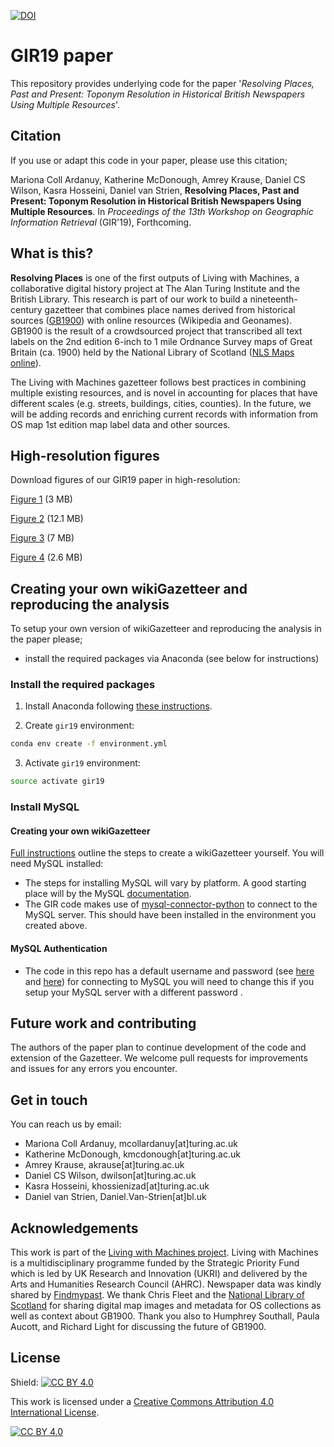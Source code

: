 [![DOI](https://zenodo.org/badge/218500126.svg)](https://zenodo.org/badge/latestdoi/218500126)

# GIR19 paper

This repository provides underlying code for the paper '*Resolving Places, Past and Present: Toponym Resolution in Historical British Newspapers Using Multiple Resources*'.  

## Citation
If you use or adapt this code in your paper, please use this citation; 

Mariona Coll Ardanuy, Katherine McDonough, Amrey Krause, Daniel CS Wilson, Kasra Hosseini, Daniel van Strien, **Resolving Places, Past and Present: Toponym Resolution in Historical British Newspapers Using Multiple Resources**. In _Proceedings of the 13th Workshop on Geographic Information Retrieval_ (GIR'19), Forthcoming.

## What is this?

**Resolving Places** is one of the first outputs of Living with Machines, a collaborative digital history project at The Alan Turing Institute and the British Library. This research is part of our work to build a nineteenth-century gazetteer that combines place names derived from historical sources ([GB1900](http://www.beta.visionofbritain.org.uk/gbhdb/section/gb1900)) with online resources (Wikipedia and Geonames). GB1900 is the result of a crowdsourced project that transcribed all text labels on the 2nd edition 6-inch to 1 mile Ordnance Survey maps of Great Britain (ca. 1900) held by the National Library of Scotland ([NLS Maps online](https://maps.nls.uk/os/6inch-england-and-wales/)). 

The Living with Machines gazetteer follows best practices in combining multiple existing resources, and is novel in accounting for places that have different scales (e.g. streets, buildings, cities, counties). In the future, we will be adding records and enriching current records with information from OS map 1st edition map label data and other sources.


## High-resolution figures

Download figures of our GIR19 paper in high-resolution:

[Figure 1](https://github.com/alan-turing-institute/lwm_GIR19_resolving_places/files/3815472/manual_dorset_newspapers.pdf) (3 MB)

[Figure 2](https://github.com/alan-turing-institute/lwm_GIR19_resolving_places/files/3791083/fig02.pdf) (12.1 MB)

[Figure 3](https://github.com/alan-turing-institute/lwm_GIR19_resolving_places/files/3791087/fig03.pdf) (7 MB)

[Figure 4](https://github.com/alan-turing-institute/lwm_GIR19_resolving_places/files/3791090/fig04.pdf) (2.6 MB)

## Creating your own wikiGazetteer and reproducing the analysis

To setup your own version of wikiGazetteer and reproducing the analysis in the paper please;
- install the required packages via Anaconda (see below for instructions) 

### Install the required packages 

1. Install Anaconda following [these instructions](https://docs.anaconda.com/anaconda/install/).

2. Create `gir19` environment:

```bash
conda env create -f environment.yml
```

3. Activate `gir19` environment:

```bash
source activate gir19
```

### Install MySQL 

#### Creating your own wikiGazetteer
[Full instructions](https://github.com/alan-turing-institute/lwm_GIR19_resolving_places/tree/master/gazetteer_construction) outline the steps to create a wikiGazetteer yourself. You will need MySQL installed:
- The steps for installing MySQL will vary by platform. A good starting place will by the MySQL [documentation](https://dev.mysql.com/doc/).
- The GIR code makes use of [mysql-connector-python](https://pypi.org/project/mysql-connector-python/) to connect to the MySQL server. This should have been installed in the environment you created above. 

#### MySQL Authentication 
- The code in this repo has a default username and password (see [here](https://github.com/alan-turing-institute/lwm_GIR19_resolving_places/blob/master/gazetteer_construction/addLocations.py#L178) and [here](https://github.com/alan-turing-institute/lwm_GIR19_resolving_places/blob/master/gazetteer_construction/addRedirections.py#L66)) for connecting to MySQL you will need to change this if you setup your MySQL server with a different password .

## Future work and contributing 
The authors of the paper plan to continue development of the code and extension of the Gazetteer. We welcome pull requests for improvements and issues for any errors you encounter.

## Get in touch
You can reach us by email:
- Mariona Coll Ardanuy, mcollardanuy[at]turing.ac.uk
- Katherine McDonough, kmcdonough[at]turing.ac.uk
- Amrey Krause, akrause[at]turing.ac.uk
- Daniel CS Wilson, dwilson[at]turing.ac.uk
- Kasra Hosseini, khossienizad[at]turing.ac.uk
- Daniel van Strien, Daniel.Van-Strien[at]bl.uk


## Acknowledgements 

This work is part of the [Living with Machines project](http://livingwithmachines.ac.uk). Living with Machines is a multidisciplinary programme funded by the Strategic Priority Fund which is led by UK Research and Innovation (UKRI) and delivered by the Arts and Humanities Research Council (AHRC). Newspaper data was kindly shared by [Findmypast](https://www.findmypast.co.uk/). We thank Chris Fleet and the [National Library of Scotland](https://www.nls.uk) for sharing digital map images and metadata for OS collections as well as context about GB1900. Thank you also to Humphrey Southall, Paula Aucott, and Richard Light for discussing the future of GB1900.

## License

Shield: [![CC BY 4.0][cc-by-shield]][cc-by]

This work is licensed under a [Creative Commons Attribution 4.0 International
License][cc-by].

[![CC BY 4.0][cc-by-image]][cc-by]

[cc-by]: http://creativecommons.org/licenses/by/4.0/
[cc-by-image]: https://i.creativecommons.org/l/by/4.0/88x31.png
[cc-by-shield]: https://img.shields.io/badge/License-CC%20BY%204.0-lightgrey.svg
